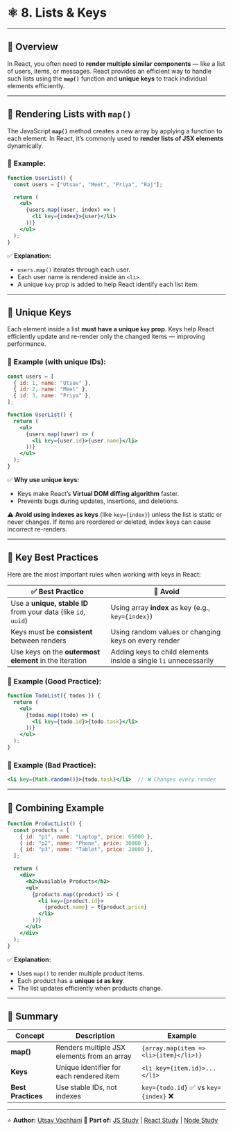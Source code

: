 # ⚛️ 8. Lists & Keys

---

## 📘 Overview

In React, you often need to **render multiple similar components** — like a list of users, items, or messages.
React provides an efficient way to handle such lists using the **`map()`** function and **unique keys** to track individual elements efficiently.

---

## 🔹 Rendering Lists with `map()`

The JavaScript **`map()`** method creates a new array by applying a function to each element.
In React, it’s commonly used to **render lists of JSX elements** dynamically.

### 🧩 Example:

```jsx
function UserList() {
  const users = ["Utsav", "Meet", "Priya", "Raj"];

  return (
    <ul>
      {users.map((user, index) => (
        <li key={index}>{user}</li>
      ))}
    </ul>
  );
}
```

✅ **Explanation:**

* `users.map()` iterates through each user.
* Each user name is rendered inside an `<li>`.
* A unique `key` prop is added to help React identify each list item.

---

## 🔹 Unique Keys

Each element inside a list **must have a unique `key` prop**.
Keys help React efficiently update and re-render only the changed items — improving performance.

### 🧩 Example (with unique IDs):

```jsx
const users = [
  { id: 1, name: "Utsav" },
  { id: 2, name: "Meet" },
  { id: 3, name: "Priya" },
];

function UserList() {
  return (
    <ul>
      {users.map((user) => (
        <li key={user.id}>{user.name}</li>
      ))}
    </ul>
  );
}
```

✅ **Why use unique keys:**

* Keys make React’s **Virtual DOM diffing algorithm** faster.
* Prevents bugs during updates, insertions, and deletions.

⚠️ **Avoid using indexes as keys** (like `key={index}`) unless the list is static or never changes.
If items are reordered or deleted, index keys can cause incorrect re-renders.

---

## 🔹 Key Best Practices

Here are the most important rules when working with keys in React:

| ✅ **Best Practice**                                            | 🚫 **Avoid**                                                     |
| -------------------------------------------------------------- | ---------------------------------------------------------------- |
| Use a **unique, stable ID** from your data (like `id`, `uuid`) | Using array **index** as key (e.g., `key={index}`)               |
| Keys must be **consistent** between renders                    | Using random values or changing keys on every render             |
| Use keys on the **outermost element** in the iteration         | Adding keys to child elements inside a single `li` unnecessarily |

### 🧩 Example (Good Practice):

```jsx
function TodoList({ todos }) {
  return (
    <ul>
      {todos.map((todo) => (
        <li key={todo.id}>{todo.task}</li>
      ))}
    </ul>
  );
}
```

### 🧩 Example (Bad Practice):

```jsx
<li key={Math.random()}>{todo.task}</li>  // ❌ Changes every render
```

---

## 🧩 Combining Example

```jsx
function ProductList() {
  const products = [
    { id: "p1", name: "Laptop", price: 65000 },
    { id: "p2", name: "Phone", price: 30000 },
    { id: "p3", name: "Tablet", price: 20000 },
  ];

  return (
    <div>
      <h2>Available Products</h2>
      <ul>
        {products.map((product) => (
          <li key={product.id}>
            {product.name} — ₹{product.price}
          </li>
        ))}
      </ul>
    </div>
  );
}
```

✅ **Explanation:**

* Uses `map()` to render multiple product items.
* Each product has a **unique `id` as key**.
* The list updates efficiently when products change.

---

## 🧠 Summary

| Concept            | Description                                 | Example                                |
| ------------------ | ------------------------------------------- | -------------------------------------- |
| **map()**          | Renders multiple JSX elements from an array | `{array.map(item => <li>{item}</li>)}` |
| **Keys**           | Unique identifier for each rendered item    | `<li key={item.id}>...</li>`           |
| **Best Practices** | Use stable IDs, not indexes                 | `key={todo.id}` ✅ vs `key={index}` ❌   |

---

⭐ **Author:** [Utsav Vachhani](https://github.com/utsavvachhani)
📘 **Part of:** [JS Study](../../../JS-STUDY/) | [React Study](../../../REACT-STUDY/) | [Node Study](../../../Node-STUDY/)